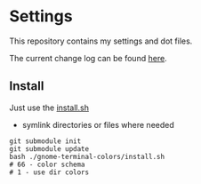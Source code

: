 # Settings

This repository contains my settings and dot files.

The current change log can be found [here](CHANGELOG.md).

## Install

Just use the [install.sh](bin/install.sh)

* symlink directories or files where needed

```
git submodule init
git submodule update
bash ./gnome-terminal-colors/install.sh
# 66 - color schema
# 1 - use dir colors
```
